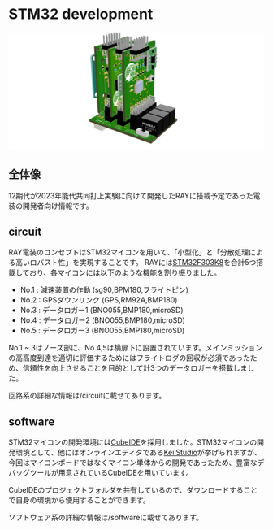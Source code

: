 # STM32 development

![RAY電装](/NSE2023/STM32-devlopment/RAY電装.png)

## 全体像
12期代が2023年能代共同打上実験に向けて開発したRAYに搭載予定であった電装の開発者向け情報です。

## circuit
RAY電装のコンセプトはSTM32マイコンを用いて、「小型化」と「分散処理による高いロバスト性」を実現することです。
RAYには[STM32F303K8](https://www.st.com/ja/microcontrollers-microprocessors/stm32f303k8.html)を合計5つ搭載しており、各マイコンには以下のような機能を割り振りました。
* No.1 : 減速装置の作動 (sg90,BPM180,フライトピン)
* No.2 : GPSダウンリンク (GPS,RM92A,BMP180)
* No.3 : データロガー1 (BNO055,BMP180,microSD)
* No.4 : データロガー2 (BNO055,BMP180,microSD)
* No.5 : データロガー3 (BNO055,BMP180,microSD)

No.1 ~ 3はノーズ部に、No.4,5は横扉下に設置されています。メインミッションの高高度到達を適切に評価するためにはフライトログの回収が必須であったため、信頼性を向上させることを目的として計3つのデータロガーを搭載しました。

回路系の詳細な情報は/circuitに載せてあります。

## software
STM32マイコンの開発環境には[CubeIDE](https://www.st.com/ja/development-tools/stm32cubeide.html)を採用しました。STM32マイコンの開発環境として、他にはオンラインエディタである[KeilStudio](https://studio.keil.arm.com/)が挙げられますが、今回はマイコンボードではなくマイコン単体からの開発であったため、豊富なデバッグツールが用意されているCubeIDEを用いています。  

CubeIDEのプロジェクトフォルダを共有しているので、ダウンロードすることで自身の環境から使用することができます。

ソフトウェア系の詳細な情報は/softwareに載せてあります。